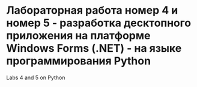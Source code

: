 # Лабораторная работа номер 4 и номер 5 - разработка десктопного приложения на платформе Windows Forms (.NET) - на языке программирования Python
Labs 4 and 5 on Python
